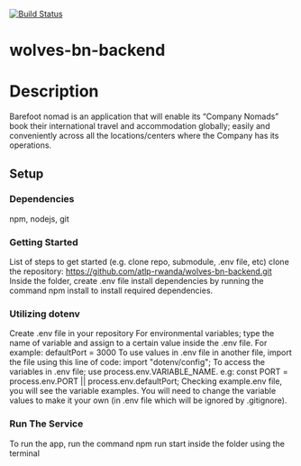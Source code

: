 [![Build Status](https://travis-ci.org/atlp-rwanda/wolves-bn-backend.svg?branch=develop)](https://travis-ci.org/atlp-rwanda/wolves-bn-backend)

# wolves-bn-backend

# Description

Barefoot nomad is an application that will enable its “Company Nomads” book their international travel and accommodation globally; easily and conveniently across all the locations/centers where the Company has its operations.

## Setup

### Dependencies

npm, nodejs, git

### Getting Started

List of steps to get started (e.g. clone repo, submodule, .env file, etc)
clone the repository: https://github.com/atlp-rwanda/wolves-bn-backend.git
Inside the folder, create .env file
install dependencies by running the command npm install to install required dependencies.

### Utilizing dotenv

Create .env file in your repository
For environmental variables; type the name of variable and assign to a certain value inside the .env file. For example:
defaultPort = 3000
To use values in .env file in another file, import the file using this line of code: import "dotenv/config";
To access the variables in .env file; use process.env.VARIABLE_NAME.
e.g: const PORT = process.env.PORT || process.env.defaultPort;
Checking example.env file, you will see the variable examples. You will need to change the variable values to make it your own (in .env file which will be ignored by .gitignore).

### Run The Service

To run the app, run the command npm run start inside the folder using the terminal
